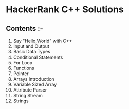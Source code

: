# HackerRank C++ Solutions
## Contents :- 
1. Say "Hello,World" with C++ 
2. Input and Output
3. Basic Data Types 
4. Conditional Statements
5. For Loop
6. Functions 
7. Pointer
8. Arrays Introduction
9. Variable Sized Array 
10. Attribute Parser
11. String Stream 
12. Strings
